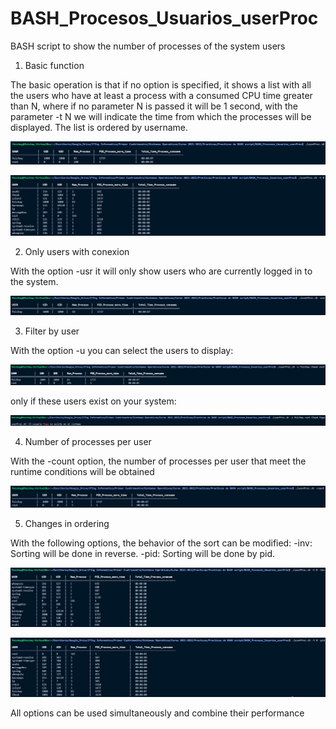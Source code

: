 # BASH_Procesos_Usuarios_userProc
BASH script to show the number of processes of the system users

1. Basic function 

The basic operation is that if no option is specified, it shows a list with all the users who have at least a process with a 
consumed CPU time greater than N, where if no parameter N is passed it will be 1 second, with the parameter -t N we will 
indicate the time from which the processes will be displayed. The list is ordered by username.

![alt text](https://raw.githubusercontent.com/feichay10/BASH_Procesos_Usuarios_userProc/master/assets/Default.png)

![alt text](https://raw.githubusercontent.com/feichay10/BASH_Procesos_Usuarios_userProc/master/assets/time_option.png)

2. Only users with conexion

With the option -usr it will only show users who are currently logged in to the system.

![alt text](https://raw.githubusercontent.com/feichay10/BASH_Procesos_Usuarios_userProc/master/assets/usr_option.png)

3. Filter by user

With the option -u you can select the users to display:

![alt text](https://raw.githubusercontent.com/feichay10/BASH_Procesos_Usuarios_userProc/master/assets/u_option.png)

only if these users exist on your system:

![alt text](https://raw.githubusercontent.com/feichay10/BASH_Procesos_Usuarios_userProc/master/assets/user_no_existe.png)

4. Number of processes per user

With the -count option, the number of processes per user that meet the runtime conditions will be obtained

![alt text](https://raw.githubusercontent.com/feichay10/BASH_Procesos_Usuarios_userProc/master/assets/count_option.png)

5. Changes in ordering

With the following options, the behavior of the sort can be modified:
  -inv: Sorting will be done in reverse.
  -pid: Sorting will be done by pid.
  
![alt text](https://raw.githubusercontent.com/feichay10/BASH_Procesos_Usuarios_userProc/master/assets/inv_option.png)

![alt text](https://raw.githubusercontent.com/feichay10/BASH_Procesos_Usuarios_userProc/master/assets/pid_option.png)

All options can be used simultaneously and combine their performance






